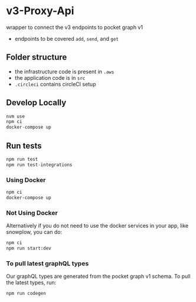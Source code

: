 # v3-Proxy-Api
wrapper to connect the v3 endpoints to pocket graph v1 
- endpoints to be covered `add`, `send`, and `get`

## Folder structure

- the infrastructure code is present in `.aws`
- the application code is in `src`
- `.circleci` contains circleCI setup

## Develop Locally
```js
nvm use
npm ci
docker-compose up
```

## Run tests
```js
npm run test
npm run test-integrations
```

### Using Docker

```bash
npm ci
docker-compose up
```

### Not Using Docker

Alternatively if you do not need to use the docker services in your app, like snowplow, you can do:

```bash
npm ci
npm run start:dev
```

### To pull latest graphQL types

Our graphQL types are generated from the pocket graph v1 schema. 
To pull the latest types, run:

```js
npm run codegen
```
